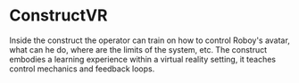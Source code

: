 # ConstructVR

Inside the construct the operator can train on how to control Roboy's avatar, what can he do, where are the limits of the system, etc.
The construct embodies a learning experience within a virtual reality setting, it teaches control mechanics and feedback loops.
